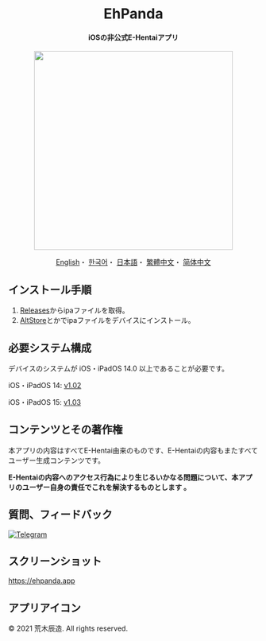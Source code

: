 <h1 align="center">EhPanda</h1>

<h4 align="center">iOSの非公式E-Hentaiアプリ</h4>

<p align="center">
<img src="https://user-images.githubusercontent.com/31207151/105609404-0acbff00-5de4-11eb-9e88-f3c6e0ba9d44.png" width="400"></img>
</p>

<p align="center">
  <a href="/README.md">English</a>・
  <a href="/README.ko.md">한국어</a>・
  <a href="/README.jpn.md">日本語</a>・
  <a href="/README.cht.md">繁體中文</a>・
  <a href="/README.chs.md">简体中文</a>
</p>

## インストール手順
1. [Releases](https://github.com/arakitatsuzou/EhPanda/releases)からipaファイルを取得。
2. [AltStore](https://altstore.io)とかでipaファイルをデバイスにインストール。

## 必要システム構成
デバイスのシステムが iOS・iPadOS 14.0 以上であることが必要です。

iOS・iPadOS 14: [v1.02](https://github.com/tatsuz0u/EhPanda/releases/tag/v1.0.2_b50)

iOS・iPadOS 15: [v1.03](https://github.com/tatsuz0u/EhPanda/releases/latest)

## コンテンツとその著作権
本アプリの内容はすべてE-Hentai由来のものです、E-Hentaiの内容もまたすべてユーザー生成コンテンツです。

**E-Hentaiの内容へのアクセス行為により生じるいかなる問題について、本アプリのユーザー自身の責任でこれを解決するものとします 。**

## 質問、フィードバック
[![Telegram](https://img.shields.io/badge/chat-Telegram-blue.svg)](https://t.me/ehpanda)

## スクリーンショット
https://ehpanda.app

## アプリアイコン
© 2021 荒木辰造. All rights reserved.
